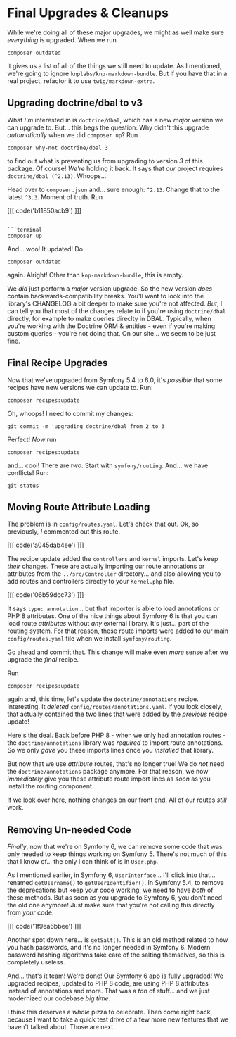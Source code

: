 # Final Upgrades & Cleanups

While we're doing all of these major upgrades, we might as well make sure
*everything* is upgraded. When we run

```terminal
composer outdated
```

it gives us a list of all of the things we still need to update. As I mentioned,
we're going to ignore `knplabs/knp-markdown-bundle`. But if you have that in a
real project, refactor it to use `twig/markdown-extra`.

## Upgrading doctrine/dbal to v3

What *I'm* interested in is `doctrine/dbal`, which has a new *major* version we can
upgrade to. But... this begs the question: Why didn't this upgrade *automatically*
when we did `composer up`? Run

```terminal
composer why-not doctrine/dbal 3
```

to find out what is preventing us from upgrading to version *3* of this package.
Of course! *We're* holding it back. It says that *our* project requires
`doctrine/dbal (^2.13)`. Whoops...

Head over to `composer.json` and... sure enough: `^2.13`. Change that
to the latest `^3.3`. Moment of truth. Run

[[[ code('b11850acb9') ]]]

```

```terminal
composer up
```

And... woo! It updated! Do

```terminal
composer outdated
```

again. Alright! Other than `knp-markdown-bundle`, this is empty.

We *did* just perform a *major* version upgrade. So the new version *does* contain
backwards-compatibility breaks. You'll want to look into the library's CHANGELOG
a bit deeper to make sure you're not affected. *But*, I can tell you that most
of the changes relate to if you're using `doctrine/dbal` directly, for example
to make queries direclty in DBAL. Typically, when you're working with the Doctrine
ORM & entities - even if you're making custom queries - you're not doing that.
On our site... we seem to be just fine.

## Final Recipe Upgrades

Now that we've upgraded from Symfony 5.4 to 6.0, it's *possible* that some recipes
have new versions we can update to. Run:

```terminal
composer recipes:update
```

Oh, whoops! I need to commit my changes:

```terminal
git commit -m 'upgrading doctrine/dbal from 2 to 3'
```

Perfect! *Now* run

```terminal
composer recipes:update
```

and... cool! There are *two*. Start with `symfony/routing`. And... we have conflicts!
Run:

```terminal
git status
```

## Moving Route Attribute Loading

The problem is in `config/routes.yaml`. Let's check that out. Ok, so previously,
*I* commented out this route. 

[[[ code('a045dab4ee') ]]]

The recipe update added the `controllers` and `kernel` imports. Let's 
keep *their* changes. These are actually importing our route annotations 
or attributes from the `../src/Controller` directory... and also allowing
you to add routes and controllers directly to your `Kernel.php` file.

[[[ code('06b59dcc73') ]]]

It says `type: annotation`... but that importer is able to load annotations *or*
PHP 8 attributes. One of the nice things about Symfony 6 is that you can load
route *attributes* without *any* external library. It's just... part of the routing
system. For that reason, these route imports were added to our main
`config/routes.yaml` file when we install `symfony/routing`.

Go ahead and commit that. This change will make even *more* sense after we upgrade
the *final* recipe.

Run

```terminal
composer recipes:update
```

again and, this time, let's update the `doctrine/annotations` recipe. Interesting.
It *deleted* `config/routes/annotations.yaml`. If you look closely, that actually
contained the two lines that were added by the *previous* recipe update!

Here's the deal. Back before PHP 8 - when we only had annotation routes - the
`doctrine/annotations` library was *required* to import route annotations. So we
only *gave* you these imports lines once you *installed* that library.

But now that we use  *attribute* routes, that's no longer true! We do *not* need
the `doctrine/annotations` package anymore. For that reason, we now *immediately*
give you these attribute route import lines as *soon* as you install the routing
component.

If we look over here, nothing changes on our front end. All of our routes *still*
work.

## Removing Un-needed Code

*Finally*, now that we're on Symfony 6, we can remove some code that was only needed
to keep things working on Symfony 5. There's not much of this that I know of...
the only I can think of is in `User.php`.

As I mentioned earlier, in Symfony 6, `UserInterface`... I'll click into that...
renamed `getUsername()` to `getUserIdentifier()`. In Symfony 5.4, to remove the
deprecations but keep your code working, we need to have *both* of these methods.
But as soon as you upgrade to Symfony 6, you don't need the old one anymore! Just
make sure that you're not calling this directly from *your* code.

[[[ code('1f9ea6bbee') ]]]

Another spot down here... is `getSalt()`. This is an old method related to how you
hash passwords, and it's no longer needed in Symfony 6. Modern password hashing
algorithms take care of the salting themselves, so this is completely useless.

And... that's it team! We're done! Our Symfony 6 app is fully upgraded! We
upgraded recipes, updated to PHP 8 code, are using PHP 8 attributes instead of
annotations and more. That was a *ton* of stuff... and we just modernized our
codebase *big time*.

I think this deserves a *whole* pizza to celebrate. Then come right back, because
I want to take a quick test drive of a few more new features that we haven't talked
about. Those are next.
